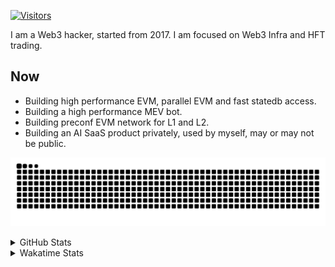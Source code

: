 <!-- markdownlint-disable MD041 MD010 MD033 -->
[![Visitors](https://api.visitorbadge.io/api/daily?path=Akagi201%2FAkagi201&label=Visitors%20Today&countColor=%2337d67a)](https://visitorbadge.io/status?path=Akagi201%2FAkagi201)

I am a Web3 hacker, started from 2017. I am focused on Web3 Infra and HFT trading.

## Now

* Building high performance EVM, parallel EVM and fast statedb access.
* Building a high performance MEV bot.
* Building preconf EVM network for L1 and L2.
* Building an AI SaaS product privately, used by myself, may or may not be public.

[![github contribution grid snake animation](https://raw.githubusercontent.com/Akagi201/Akagi201/output/github-contribution-grid-snake.svg#gh-light-mode-only)](https://github.com/Akagi201)

<details>
<summary>GitHub Stats</summary>
  <a href="https://github.com/Akagi201"><img alt="Profile Detail" src="https://raw.githubusercontent.com/Akagi201/Akagi201/master/profile-summary-card-output/dracula/0-profile-details.svg" /></a>
  <a href="https://github.com/Akagi201"><img alt="Github Stats" src="https://raw.githubusercontent.com/Akagi201/Akagi201/master/profile-summary-card-output/dracula/3-stats.svg" /></a>
  <a href="https://github.com/Akagi201"><img alt="Lang By Commits" src="https://raw.githubusercontent.com/Akagi201/Akagi201/master/profile-summary-card-output/dracula/2-most-commit-language.svg" /></a>
</details>

<details>
<summary>Wakatime Stats</summary>
<br>

<!--START_SECTION:waka-->

```txt
From: 19 December 2024 - To: 26 December 2024

Total Time: 39 hrs 22 mins

Other              18 hrs 19 mins  ███████████▓░░░░░░░░░░░░░   46.53 %
Rust               11 hrs 45 mins  ███████▒░░░░░░░░░░░░░░░░░   29.85 %
sh                 2 hrs 28 mins   █▓░░░░░░░░░░░░░░░░░░░░░░░   06.30 %
Python             1 hr 42 mins    █░░░░░░░░░░░░░░░░░░░░░░░░   04.32 %
Markdown           1 hr 23 mins    █░░░░░░░░░░░░░░░░░░░░░░░░   03.55 %
TOML               38 mins         ▒░░░░░░░░░░░░░░░░░░░░░░░░   01.62 %
Go                 32 mins         ▒░░░░░░░░░░░░░░░░░░░░░░░░   01.38 %
INI                27 mins         ▒░░░░░░░░░░░░░░░░░░░░░░░░   01.18 %
JavaScript         25 mins         ▒░░░░░░░░░░░░░░░░░░░░░░░░   01.07 %
TypeScript         14 mins         ░░░░░░░░░░░░░░░░░░░░░░░░░   00.62 %
```

<!--END_SECTION:waka-->

</details>
